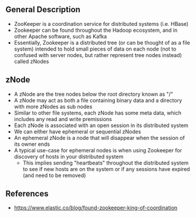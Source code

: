 ## General Description
- ZooKeeper is a coordination service for distributed systems (i.e. HBase)
- Zookeeper can be found throughout the Hadoop ecosystem, and in other Apache software, such as Kafka
- Essentially, Zookeeper is a distributed tree (or can be thought of as a file system) intended to hold small pieces of data on each node (not to confused with server nodes, but rather represent tree nodes instead) called zNodes

## zNode
- A zNode are the tree nodes below the root directory known as "/"
- A zNode may act as both a file containing binary data and a directory with more zNodes as sub nodes
- Similar to other file systems, each zNode has some meta data, which includes any read and write premissions
- Each zNode is associated with an open session in its distributed system
- We can either have ephemeral or sequential zNodes
- An ephemeral zNode is a node that will disappear when the session of its owner ends
- A typical use-case for ephemeral nodes is when using Zookeeper for discovery of hosts in your distributed system
	- This implies sending "heartbeats" throughout the distributed system to see if new hosts are on the system or if any sessions have expired (and need to be removed)

## References
- https://www.elastic.co/blog/found-zookeeper-king-of-coordination 
